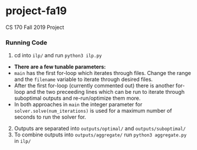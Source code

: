 # project-fa19
CS 170 Fall 2019 Project

### Running Code
1. cd into `ilp/` and run `python3 ilp.py`
  * **There are a few tunable parameters:**
  * `main` has the first for-loop which iterates through files. Change the range and the `filename` variable to iterate through desired files.
  * After the first for-loop (currently commented out) there is another for-loop and the two preceeding lines which can be run to iterate through suboptimal outputs and re-run/optimize them more.
  * In both approaches in `main` the integer parameter for `solver.solve(num_iterations)` is used for a maximum number of seconds to run the solver for.
2. Outputs are separated into `outputs/optimal/` and `outputs/suboptimal/`
3. To combine outputs into `outputs/aggregate/` run `python3 aggregate.py` in `ilp/`
